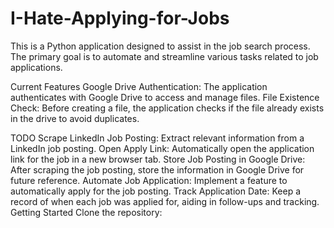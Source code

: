# I-Hate-Applying-for-Jobs
This is a Python application designed to assist in the job search process. The primary goal is to automate and streamline various tasks related to job applications.

Current Features
Google Drive Authentication: The application authenticates with Google Drive to access and manage files.
File Existence Check: Before creating a file, the application checks if the file already exists in the drive to avoid duplicates.

TODO
Scrape LinkedIn Job Posting: Extract relevant information from a LinkedIn job posting.
Open Apply Link: Automatically open the application link for the job in a new browser tab.
Store Job Posting in Google Drive: After scraping the job posting, store the information in Google Drive for future reference.
Automate Job Application: Implement a feature to automatically apply for the job posting.
Track Application Date: Keep a record of when each job was applied for, aiding in follow-ups and tracking.
Getting Started
Clone the repository:
